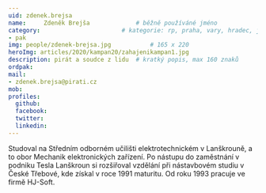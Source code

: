 ```yaml
---
uid: zdenek.brejsa
name:     Zdeněk Brejša      		# běžně používáné jméno
category:                 		# kategorie: rp, praha, vary, hradec, jmk, senat
- pak
img: people/zdenek-brejsa.jpg           # 165 x 220
heroImg: articles/2020/kampan20/zahajenikampan1.jpg
description: pirát a soudce z lidu	# kratký popis, max 160 znaků
ordpak:
mail:
- zdenek.brejsa@pirati.cz
mob:
profiles:
  github:
  facebook:
  twitter:
  linkedin:
---
```

Studoval na Středním odborném učilišti elektrotechnickém v Lanškrouně, a to obor Mechanik elektronických zařízení. Po nástupu do zaměstnání v podniku Tesla Lanškroun si rozšiřoval vzdělání při nástavbovém studiu v České Třebové, kde získal v roce 1991 maturitu. Od roku 1993 pracuje ve firmě HJ-Soft.
